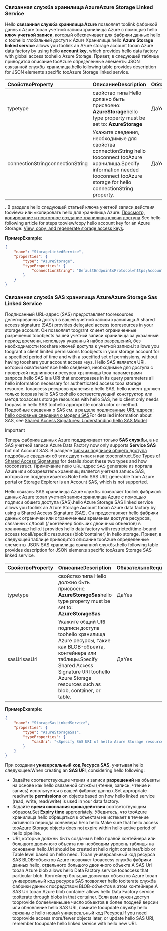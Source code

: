 ### <a name="azure-storage-linked-service"></a><span data-ttu-id="47d8f-101">Связанная служба хранилища Azure</span><span class="sxs-lookup"><span data-stu-id="47d8f-101">Azure Storage Linked Service</span></span>
<span data-ttu-id="47d8f-102">Hello **связанная служба хранилища Azure** позволяет toolink фабрикой данных Azure tooan учетной записи хранилища Azure с помощью hello **ключ учетной записи**, который обеспечивает для фабрики данных hello с toohello глобальный доступ к Azure Хранилище.</span><span class="sxs-lookup"><span data-stu-id="47d8f-102">hello **Azure Storage linked service** allows you toolink an Azure storage account tooan Azure data factory by using hello **account key**, which provides hello data factory with global access toohello Azure Storage.</span></span> <span data-ttu-id="47d8f-103">Привет, в следующей таблице приводится описание tooAzure определенные элементы JSON связанной службы хранилища.</span><span class="sxs-lookup"><span data-stu-id="47d8f-103">hello following table provides description for JSON elements specific tooAzure Storage linked service.</span></span>

| <span data-ttu-id="47d8f-104">Свойство</span><span class="sxs-lookup"><span data-stu-id="47d8f-104">Property</span></span> | <span data-ttu-id="47d8f-105">Описание</span><span class="sxs-lookup"><span data-stu-id="47d8f-105">Description</span></span> | <span data-ttu-id="47d8f-106">Обязательно</span><span class="sxs-lookup"><span data-stu-id="47d8f-106">Required</span></span> |
|:--- |:--- |:--- |
| <span data-ttu-id="47d8f-107">type</span><span class="sxs-lookup"><span data-stu-id="47d8f-107">type</span></span> |<span data-ttu-id="47d8f-108">свойство типа Hello должно быть присвоено: **AzureStorage**</span><span class="sxs-lookup"><span data-stu-id="47d8f-108">hello type property must be set to: **AzureStorage**</span></span> |<span data-ttu-id="47d8f-109">Да</span><span class="sxs-lookup"><span data-stu-id="47d8f-109">Yes</span></span> |
| <span data-ttu-id="47d8f-110">connectionString</span><span class="sxs-lookup"><span data-stu-id="47d8f-110">connectionString</span></span> |<span data-ttu-id="47d8f-111">Укажите сведения, необходимые для свойства connectionString hello tooconnect tooAzure хранилища.</span><span class="sxs-lookup"><span data-stu-id="47d8f-111">Specify information needed tooconnect tooAzure storage for hello connectionString property.</span></span> |<span data-ttu-id="47d8f-112">Да</span><span class="sxs-lookup"><span data-stu-id="47d8f-112">Yes</span></span> |

<span data-ttu-id="47d8f-113">. В разделе hello следующей статьей ключа учетной записи действия tooview» или «копировать hello для хранилища Azure: [Просмотр, копирование и повторное создание хранилища ключи доступа](../articles/storage/common/storage-create-storage-account.md#manage-your-storage-account).</span><span class="sxs-lookup"><span data-stu-id="47d8f-113">See hello following article for steps tooview/copy hello account key for an Azure Storage: [View, copy, and regenerate storage access keys](../articles/storage/common/storage-create-storage-account.md#manage-your-storage-account).</span></span>

<span data-ttu-id="47d8f-114">**Пример**</span><span class="sxs-lookup"><span data-stu-id="47d8f-114">**Example:**</span></span>  

```json
{  
    "name": "StorageLinkedService",  
    "properties": {  
        "type": "AzureStorage",  
        "typeProperties": {  
            "connectionString": "DefaultEndpointsProtocol=https;AccountName=<accountname>;AccountKey=<accountkey>"  
        }  
    }  
}  
```

### <a name="azure-storage-sas-linked-service"></a><span data-ttu-id="47d8f-115">Связанная служба SAS хранилища Azure</span><span class="sxs-lookup"><span data-stu-id="47d8f-115">Azure Storage Sas Linked Service</span></span>
<span data-ttu-id="47d8f-116">Подписанный URL-адрес (SAS) предоставляет tooresources делегированный доступ в вашей учетной записи хранилища.</span><span class="sxs-lookup"><span data-stu-id="47d8f-116">A shared access signature (SAS) provides delegated access tooresources in your storage account.</span></span> <span data-ttu-id="47d8f-117">Он позволяет toogrant клиент ограниченные разрешения tooobjects вашей учетной записи хранилища за указанный период времени, используя указанный набор разрешений, без необходимости tooshare ключей доступа к учетной записи.</span><span class="sxs-lookup"><span data-stu-id="47d8f-117">It allows you toogrant a client limited permissions tooobjects in your storage account for a specified period of time and with a specified set of permissions, without having tooshare your account access keys.</span></span> <span data-ttu-id="47d8f-118">Hello SAS является URI, который охватывает все hello сведения, необходимые для доступа с проверкой подлинности ресурса хранилища tooa параметрами запроса.</span><span class="sxs-lookup"><span data-stu-id="47d8f-118">hello SAS is a URI that encompasses in its query parameters all hello information necessary for authenticated access tooa storage resource.</span></span> <span data-ttu-id="47d8f-119">tooaccess ресурсов хранения в hello SAS, hello клиент должен только toopass hello SAS toohello соответствующий конструктор или метод.</span><span class="sxs-lookup"><span data-stu-id="47d8f-119">tooaccess storage resources with hello SAS, hello client only needs toopass in hello SAS toohello appropriate constructor or method.</span></span> <span data-ttu-id="47d8f-120">Подробные сведения о SAS см. в разделе [подписанные URL-адреса: hello основные сведения о модели SAS](../articles/storage/common/storage-dotnet-shared-access-signature-part-1.md)</span><span class="sxs-lookup"><span data-stu-id="47d8f-120">For detailed information about SAS, see [Shared Access Signatures: Understanding hello SAS Model](../articles/storage/common/storage-dotnet-shared-access-signature-part-1.md)</span></span>

> [!IMPORTANT]
> <span data-ttu-id="47d8f-121">Теперь фабрика данных Azure поддерживает только **SAS службы**, а не SAS учетной записи.</span><span class="sxs-lookup"><span data-stu-id="47d8f-121">Azure Data Factory now only supports **Service SAS** but not Account SAS.</span></span> <span data-ttu-id="47d8f-122">В разделе [типы из подписей общего доступа](../articles/storage/common/storage-dotnet-shared-access-signature-part-1.md#types-of-shared-access-signatures) подробные сведения об этих двух типах и как tooconstruct.</span><span class="sxs-lookup"><span data-stu-id="47d8f-122">See [Types of Shared Access Signatures](../articles/storage/common/storage-dotnet-shared-access-signature-part-1.md#types-of-shared-access-signatures) for details about these two types and how tooconstruct.</span></span> <span data-ttu-id="47d8f-123">Примечание hello URL-адрес SAS generable из портала Azure или обозреватель хранилищ является учетная запись SAS, который не поддерживается.</span><span class="sxs-lookup"><span data-stu-id="47d8f-123">Note hello SAS URL generable from Azure portal or Storage Explorer is an Account SAS, which is not supported.</span></span>
> 

<span data-ttu-id="47d8f-124">Hello связаны SAS хранилища Azure службы позволяет toolink фабрикой данных Azure tooan учетной записи хранилища Azure с помощью подписи общего доступа (SAS).</span><span class="sxs-lookup"><span data-stu-id="47d8f-124">hello Azure Storage SAS linked service allows you toolink an Azure Storage Account tooan Azure data factory by using a Shared Access Signature (SAS).</span></span> <span data-ttu-id="47d8f-125">Он предоставляет hello фабрики данных ограничен или ограниченным временем доступа ресурсов, связанных с/tooall (/ контейнер больших двоичных объектов) в хранилище hello.</span><span class="sxs-lookup"><span data-stu-id="47d8f-125">It provides hello data factory with restricted/time-bound access tooall/specific resources (blob/container) in hello storage.</span></span> <span data-ttu-id="47d8f-126">Привет, в следующей таблице приводится описание tooAzure определенные элементы JSON SAS хранилища связанной службы.</span><span class="sxs-lookup"><span data-stu-id="47d8f-126">hello following table provides description for JSON elements specific tooAzure Storage SAS linked service.</span></span> 

| <span data-ttu-id="47d8f-127">Свойство</span><span class="sxs-lookup"><span data-stu-id="47d8f-127">Property</span></span> | <span data-ttu-id="47d8f-128">Описание</span><span class="sxs-lookup"><span data-stu-id="47d8f-128">Description</span></span> | <span data-ttu-id="47d8f-129">Обязательно</span><span class="sxs-lookup"><span data-stu-id="47d8f-129">Required</span></span> |
|:--- |:--- |:--- |
| <span data-ttu-id="47d8f-130">type</span><span class="sxs-lookup"><span data-stu-id="47d8f-130">type</span></span> |<span data-ttu-id="47d8f-131">свойство типа Hello должно быть присвоено: **AzureStorageSas**</span><span class="sxs-lookup"><span data-stu-id="47d8f-131">hello type property must be set to: **AzureStorageSas**</span></span> |<span data-ttu-id="47d8f-132">Да</span><span class="sxs-lookup"><span data-stu-id="47d8f-132">Yes</span></span> |
| <span data-ttu-id="47d8f-133">sasUri</span><span class="sxs-lookup"><span data-stu-id="47d8f-133">sasUri</span></span> |<span data-ttu-id="47d8f-134">Укажите общий URI подписи доступа toohello хранилища Azure ресурсы, такие как BLOB-объекта, контейнера или таблицы.</span><span class="sxs-lookup"><span data-stu-id="47d8f-134">Specify Shared Access Signature URI toohello Azure Storage resources such as blob, container, or table.</span></span>  |<span data-ttu-id="47d8f-135">Да</span><span class="sxs-lookup"><span data-stu-id="47d8f-135">Yes</span></span> |

<span data-ttu-id="47d8f-136">**Пример**</span><span class="sxs-lookup"><span data-stu-id="47d8f-136">**Example:**</span></span>

```json
{  
    "name": "StorageSasLinkedService",  
    "properties": {  
        "type": "AzureStorageSas",  
        "typeProperties": {  
            "sasUri": "<Specify SAS URI of hello Azure Storage resource>"   
        }  
    }  
}  
```

<span data-ttu-id="47d8f-137">При создании **универсальный код Ресурса SAS**, учитывая hello следующее:</span><span class="sxs-lookup"><span data-stu-id="47d8f-137">When creating an **SAS URI**, considering hello following:</span></span>  

* <span data-ttu-id="47d8f-138">Задайте соответствующие чтения и записи **разрешений** на объекты на основе как hello связанной службы (чтение, запись, чтение и запись) используется в вашей фабрике данных.</span><span class="sxs-lookup"><span data-stu-id="47d8f-138">Set appropriate read/write **permissions** on objects based on how hello linked service (read, write, read/write) is used in your data factory.</span></span>
* <span data-ttu-id="47d8f-139">Задайте **время окончания срока действия** соответствующим образом.</span><span class="sxs-lookup"><span data-stu-id="47d8f-139">Set **Expiry time** appropriately.</span></span> <span data-ttu-id="47d8f-140">Убедитесь, что tooAzure хранилища hello обращаться к объектам не истекает в течение активного периода конвейера hello hello.</span><span class="sxs-lookup"><span data-stu-id="47d8f-140">Make sure that hello access tooAzure Storage objects does not expire within hello active period of hello pipeline.</span></span>
* <span data-ttu-id="47d8f-141">URI, которые должны быть созданы в hello правой контейнера или большого двоичного объекта или необходим уровень таблицы на основании hello.</span><span class="sxs-lookup"><span data-stu-id="47d8f-141">Uri should be created at hello right container/blob or Table level based on hello need.</span></span> <span data-ttu-id="47d8f-142">Tooan универсальный код ресурса SAS BLOB-объектов Azure позволяет tooaccess служба фабрики данных hello, отдельного большого двоичного объекта.</span><span class="sxs-lookup"><span data-stu-id="47d8f-142">A SAS Uri tooan Azure blob allows hello Data Factory service tooaccess that particular blob.</span></span> <span data-ttu-id="47d8f-143">Контейнер больших двоичных объектов Azure tooan универсальный код ресурса SAS позволяет hello tooiterate служба фабрики данных посредством BLOB-объектов в этом контейнере.</span><span class="sxs-lookup"><span data-stu-id="47d8f-143">A SAS Uri tooan Azure blob container allows hello Data Factory service tooiterate through blobs in that container.</span></span> <span data-ttu-id="47d8f-144">Если вам нужен доступ tooprovide более/меньшее число объектов в более поздней версии или обновление hello SAS URI, помните tooupdate службу hello связаны с hello новый универсальный код Ресурса.</span><span class="sxs-lookup"><span data-stu-id="47d8f-144">If you need tooprovide access more/fewer objects later, or update hello SAS URI, remember tooupdate hello linked service with hello new URI.</span></span>   

